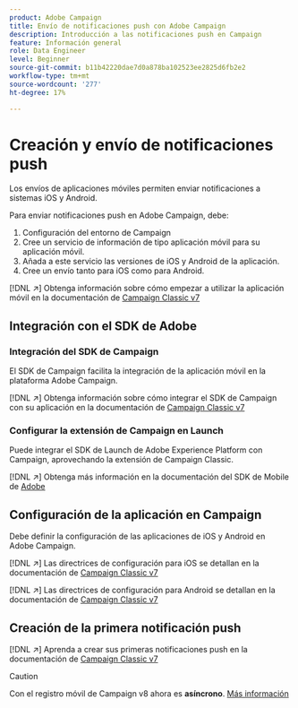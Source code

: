 ```yaml
---
product: Adobe Campaign
title: Envío de notificaciones push con Adobe Campaign
description: Introducción a las notificaciones push en Campaign
feature: Información general
role: Data Engineer
level: Beginner
source-git-commit: b11b42220dae7d0a878ba102523ee2825d6fb2e2
workflow-type: tm+mt
source-wordcount: '277'
ht-degree: 17%

---
```


# Creación y envío de notificaciones push

Los envíos de aplicaciones móviles permiten enviar notificaciones a sistemas iOS y Android.

Para enviar notificaciones push en Adobe Campaign, debe:

1. Configuración del entorno de Campaign
1. Cree un servicio de información de tipo aplicación móvil para su aplicación móvil.
1. Añada a este servicio las versiones de iOS y Android de la aplicación.
1. Cree un envío tanto para iOS como para Android.

[!DNL :arrow_upper_right:] Obtenga información sobre cómo empezar a utilizar la aplicación móvil en la documentación de  [Campaign Classic v7](https://experienceleague.adobe.com/docs/campaign-classic/using/sending-messages/sending-push-notifications/about-mobile-app-channel.html)

## Integración con el SDK de Adobe

### Integración del SDK de Campaign

El SDK de Campaign facilita la integración de la aplicación móvil en la plataforma Adobe Campaign.

[!DNL :arrow_upper_right:] Obtenga información sobre cómo integrar el SDK de Campaign con su aplicación en la documentación de  [Campaign Classic v7](https://experienceleague.adobe.com/docs/campaign-classic/using/sending-messages/sending-push-notifications/integrating-campaign-sdk-into-the-mobile-application.html?lang=en#loading-campaign-sdk)

### Configurar la extensión de Campaign en Launch

Puede integrar el SDK de Launch de Adobe Experience Platform con Campaign, aprovechando la extensión de Campaign Classic.

[!DNL :arrow_upper_right:] Obtenga más información en la documentación del SDK de Mobile de  [Adobe](https://aep-sdks.gitbook.io/docs/using-mobile-extensions/adobe-campaignclassic)

## Configuración de la aplicación en Campaign

Debe definir la configuración de las aplicaciones de iOS y Android en Adobe Campaign.

[!DNL :arrow_upper_right:] Las directrices de configuración para iOS se detallan en la documentación de  [Campaign Classic v7](https://experienceleague.adobe.com/docs/campaign-classic/using/sending-messages/sending-push-notifications/configure-the-mobile-app/configuring-the-mobile-application.html?lang=en#sending-messages)

[!DNL :arrow_upper_right:] Las directrices de configuración para Android se detallan en la documentación de  [Campaign Classic v7](https://experienceleague.adobe.com/docs/campaign-classic/using/sending-messages/sending-push-notifications/configure-the-mobile-app/configuring-the-mobile-application-android.html?lang=en#sending-messages)

## Creación de la primera notificación push

[!DNL :arrow_upper_right:] Aprenda a crear sus primeras notificaciones push en la documentación de  [Campaign Classic v7](https://experienceleague.adobe.com/docs/campaign-classic/using/sending-messages/sending-push-notifications/creating-notifications.html?lang=en#sending-notifications-on-ios)


>[!CAUTION]
>
>Con el registro móvil de Campaign v8 ahora es **asíncrono**. [Más información](../dev/staging.md)
